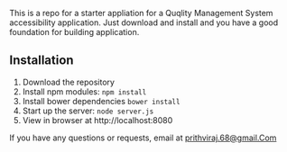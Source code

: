 
This is a repo for a starter appliation for a Quqlity Management System accessibility application. Just download and install and you have a good foundation for building application. 

## Installation
1. Download the repository
2. Install npm modules: `npm install`
3. Install bower dependencies `bower install`
4. Start up the server: `node server.js`
5. View in browser at http://localhost:8080

If you have any questions or requests, email at [prithviraj.68@gmail.Com](mailtoprithviraj.68@gmail.com)
